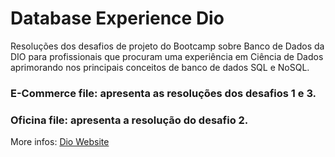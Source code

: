 # Database Experience Dio

Resoluções dos desafios de projeto do Bootcamp sobre Banco de Dados da DIO para profissionais que procuram uma experiência em Ciência de Dados 
aprimorando nos principais conceitos de banco de dados SQL e NoSQL. 

### E-Commerce file: apresenta as resoluções dos desafios 1 e 3.
### Oficina file: apresenta a resolução do desafio 2. 


More infos: [Dio Website](https://www.dio.me/en)
